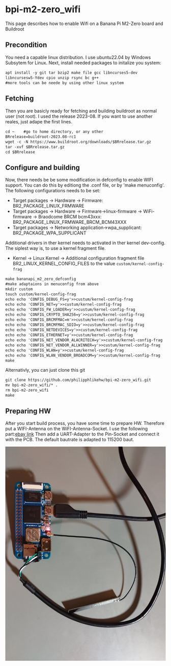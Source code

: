 # bpi-m2-zero_wifi
This page describes how to enable Wifi on a Banana Pi M2-Zero board and Buildroot

## Precondition
You need a capable linux distribution. I use ubuntu22.04 by Windows Subsytem for Linux.
Next, install needed packages to initalize you system:
```
apt install -y git tar bzip2 make file gcc libncurses5-dev libncursesw5-Ydev cpio unzip rsync bc g++
#more tools can be neede by using other linux system
```

## Fetching
Then you are basicly ready for fetching and building buildroot as normal user (not root). I used the release 2023-08. If you want to use another reales, just adape the first lines.
```
cd ~    #go to home directory, or any other
BRrelease=buildroot-2023.08-rc1
wget -c -N https://www.buildroot.org/downloads/$BRrelease.tar.gz
tar -xvf $BRrelease.tar.gz
cd $BRrelease
```

## Configure and building
Now, there needs be be some modification in defconfig to enable WIFI support. You can do this by editiong the .conf file, or by 'make menuconfig'. The following configurations needs to be set:
* Target packages -> Hardware -> Firmware:                                                                 BR2_PACKAGE_LINUX_FRMWARE
* Target packages -> Hardware -> Firmware->linux-firmware -> WiFi-firmware -> Braodcome BRCM bcm43xxx:     BR2_PACKAGE_LINUX_FRMWARE_BRCM_BCM43XXX
* Target packages -> Networking application->wpa_supplicant:                                               BR2_PACKAGE_WPA_SUPPLICANT

Additional drivers in ther kernel needs to activated in ther kernel dev-config. The siplest way is, to use a kernel fragment file.
* Kernel -> Linux Kernel -> Additional configuration fragment file                                         BR2_LINUX_KERNEL_CONFIG_FILES
to the value `custom/kernel-config-frag`


```
make bananapi_m2_zero_defconfig
#make adaptaions in menuconfig from above
mkdir custom
touch custom/kernel-config-frag
echo echo 'CONFIG_DEBUG_FS=y'>>custum/kernel-config-frag
echo echo 'CONFIG_NET=y'>>custum/kernel-config-frag
echo echo 'CONFIG_FW_LOADER=y'>>custum/kernel-config-frag
echo echo 'CONFIG_CRYPTO_SHA256=y'>>custum/kernel-config-frag
echo echo 'CONFIG_BRCMFMAC=m'>>custum/kernel-config-frag
echo echo 'CONFIG_BRCMFMAC_SDIO=y'>>custum/kernel-config-frag
echo echo 'CONFIG_NETDEVICES=y'>>custum/kernel-config-frag
echo echo 'CONFIG_ETHERNET=y'>>custum/kernel-config-frag
echo echo 'CONFIG_NET_VENDOR_ALACRITECH=y'>>custum/kernel-config-frag
echo echo 'CONFIG_NET_VENDOR_ALLWINNER=y'>>custum/kernel-config-frag
echo echo 'CONFIG_WLAN=y'>>custum/kernel-config-frag
echo echo 'CONFIG_WLAN_VENDOR_BROADCOM=y'>>custum/kernel-config-frag
make
```
Alternativly, you can just clone this git
```
git clone https://github.com/philipphlikehw/bpi-m2-zero_wifi.git
mv bpi-m2-zero_wifi/* .
rm bpi-m2-zero_wifi
make
```

## Preparing HW
After you start build process, you have some time to prepare HW. Therefore put a WIFI-Antenna on the WiFI-Antenna-Socket. I use the following part:[ebay link](https://www.ebay.de/itm/305052000140?hash=item4706841f8c:g:xX0AAOSwM-hdSpvg&amdata=enc%3AAQAIAAAA4Ec%2FoE4B3RXrgIDFDxCZV5NDmSckyCaFuZGAIDFQqk%2BLtvF%2BVzHLoP0conzRzSrv9GNmoWvbqaPizwiJHNe5%2BYlx3PBCmkyXMzf3xtmul%2Bt0Uao%2FRkQMDM%2BKWd2orluRx2yzmqNYTBVb3Ks5odGbMOZu6xYk5aJGSJx3cPFPMENZioKql4yoynxfEh6q7HhnqGS%2BfMOeZmX%2BTVE0eVb8QGcQUzDWa0jAOezYSZsqsfWr9jc2xzgJfK%2FlneySI%2BbYiH8QM1LquLpSrNWY0lQsZz4qg2BWjBDYitRaoXqloTeF%7Ctkp%3ABk9SR4rkwOfFYg)
Then add a UART-Adapter to the Pin-Socket and connect it with the PCB. The default bautrate is adapted to 115200 baut.

![WH board setup](IMG_20230825_225620.jpg)







